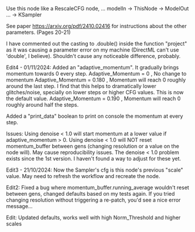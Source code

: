 Use this node like a RescaleCFG node, ... modelIn -> ThisNode -> ModelOut ... -> KSampler

See paper https://arxiv.org/pdf/2410.02416 for instructions about the other parameters. (Pages 20-21)

I have commented out the casting to .double() inside the function "project" as it was causing a parameter error
on my machine (DirectML can't use 'double', I believe). Shouldn't cause any noticeable difference, probably.

Edit4 - 01/11/2024:
Added an "adaptive_momentum". It gradually brings momentum towards 0 every step.
Adaptive_Momentum = 0 , No change to momentum
Adaptive_Momentum = 0.180 , Momentum will reach 0 roughly around the last step. I find that this helps to dramatically lower glitches/noise,
specially on lower steps or higher CFG values. This is now the default value.
Adaptive_Momentum = 0.190 , Momentum will reach 0 roughly around half the steps.

Added a "print_data" boolean to print on console the momentum at every step.

Issues:
Using denoise < 1.0 will start momentum at a lower value if adaptive_momentum > 0.
Using denoise < 1.0 will NOT reset momentum_buffer between gens (changing resolution or a value on the node will). May cause reproducibility issues.
The denoise < 1.0 problem exists since the 1st version. I haven't found a way to adjust for these yet.


Edit3 - 21/10/2024:
Now the Sampler's cfg is this node's previous "scale" value. May need to refresh the workflow and recreate the node.

Edit2:
Fixed a bug where momentum_buffer.running_average wouldn't reset between gens, changed defaults based on my tests again.
If you tried changing resolution without triggering a re-patch, you'd see a nice error message...

Edit:
Updated defaults, works well with high Norm_Threshold and higher scales


